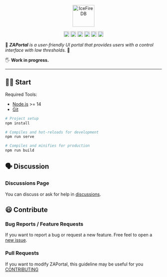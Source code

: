 <p align="center">
<img 
    src="https://res.cloudinary.com/malloc/image/upload/v1649933054/github/logo_p8gyle.png" 
    height="70" border="0" alt="IceFireDB">
</p>

<p align="center">
  <a href="https://github.com/ztalab/ZAPortal/actions">
    <img src="https://github.com/ztalab/ZAPortal/actions/workflows/release.yml/badge.svg" height="18"
         alt="release status"></a>
  <a href="https://github.com/ztalab/ZAPortal/actions">
    <img src="https://github.com/ztalab/ZAPortal/actions/workflows/lint.yml/badge.svg" height="18"
         alt="lint status"></a>
  <a href="https://github.com/ztalab/ZAPortal/blob/main/LICENSE">
    <img src="https://img.shields.io/github/license/ztalab/ZAPortal?style=plastic" height="18"
         alt="GitHub license"></a>
  <a href="https://github.com/ztalab/ZAPortal/stargazers">
    <img src="https://img.shields.io/github/stars/ztalab/ZAPortal?style=plastic" height="18"
         alt="GitHub stars"></a>
  <a href="https://github.com/ztalab/ZAPortal/issues">
    <img src="https://img.shields.io/github/issues/ztalab/ZAPortal?style=plastic" height="18"
         alt="GitHub issues"></a>
  <a href="https://github.com/ztalab/ZAPortal/pulls">
    <img src="https://img.shields.io/github/issues-pr/ZTALAB/ZAPortal?style=plastic" height="18"
         alt="GitHub pull requests"></a>
</p>

🌈 _**ZAPortal** is a user-friendly UI portal that provides users with a control interface with low thresholds._ 🌈

🖐️ **Work in progress.**

---

## 💪🏻 Start

Required Tools: 
- [Node.js](https://nodejs.org/en/download/) >= 14
- [Git](https://git-scm.com/downloads) 


```bash
# Project setup
npm install

# Compiles and hot-reloads for development
npm run serve

# Compiles and minifies for production
npm run build
```

## 🗣️ Discussion

### Discussions Page

You can discuss or ask for help in [discussions](https://github.com/ztalab/ZAPortal/discussions).

## 😃 Contribute

### Bug Reports / Feature Requests
If you want to report a bug or request a new feature. Free feel to open a [new issue](https://github.com/ztalab/ZAPortal/pulls).

### Pull Requests

If you want to modify ZAPortal, this guideline may be useful for you [CONTRIBUTING](https://github.com/ztalab/ZAPortal/blob/main/CONTRIBUTING.md)

